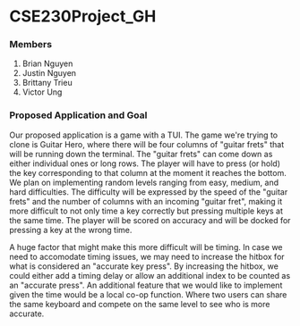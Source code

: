 # CSE230Project_GH

### Members
1. Brian Nguyen
2. Justin Nguyen
3. Brittany Trieu
4. Victor Ung

### Proposed Application and Goal
Our proposed application is a game with a TUI. The game we're trying to clone is Guitar Hero, where there will be four columns of "guitar frets" that will be running down
the terminal. The "guitar frets" can come down as either individual ones or long rows. The player will have to press (or hold) the key corresponding to that column at the 
moment it reaches the bottom. We plan on implementing random levels ranging from easy, medium, and hard difficulties. The difficulty will be expressed by the speed of 
the "guitar frets" and the number of columns with an incoming "guitar fret", making it more difficult to not only time a key correctly but pressing multiple keys at 
the same time. The player will be scored on accuracy and will be docked for pressing a key at the wrong time.

A huge factor that might make this more difficult will be timing. In case we need to accomodate timing issues, we may need to increase the hitbox for what is considered
an "accurate key press". By increasing the hitbox, we could either add a timing delay or allow an additional index to be counted as an "accurate press". An additional
feature that we would like to implement given the time would be a local co-op function. Where two users can share the same keyboard and compete on the same level to see
who is more accurate.
